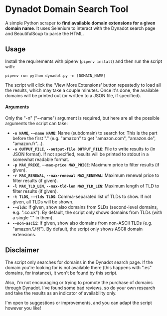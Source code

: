 # Dynadot Domain Search Tool

A simple Python scraper to **find available domain extensions for a given domain name**.
It uses Selenium to interact with the Dynadot search page and
BeautifulSoup to parse the HTML.

## Usage

Install the requirements with pipenv (```pipenv install```) and then run the script with:

    pipenv run python dynadot.py -n [DOMAIN_NAME]

The script will click the 'View More Extensions' button repeatedly to load all the results,
which may take a couple minutes. Once it's done, the available domains will be printed out
(or written to a JSON file, if specified).

#### Arguments

Only the "-n" ("--name") argument is required, but here are all the possible arguments
the script can take:

* **```-n NAME```**, **```--name NAME```**:
Name (subdomain) to search for. This is the part before the first "."
(e.g. "amazon" to get "amazon.com", "amazon.de", "amazon.fr"...).
* **```-o OUTPUT_FILE```**, **```--output-file OUTPUT_FILE```**:
File to write results to (in JSON format).
If not specified, results will be printed to stdout in a somewhat readable format.
* **```-p MAX_PRICE```**, **```--max-price MAX_PRICE```**:
Maximum price to filter results (if given).
* **```-r MAX_RENEWAL```**, **```--max-renewal MAX_RENEWAL```**:
Maximum renewal price to filter results (if given).
* **```-l MAX_TLD_LEN```**, **```--max-tld-len MAX_TLD_LEN```**:
Maximum length of TLD to filter results (if given).
* **```-t TLDS```**, **```--tlds TLDS```**:
Comma-separated list of TLDs to show. If not given, all TLDs will be shown.
* **```--slds```**:
If given, show also domains from SLDs (second-level domains, e.g. ".co.uk").
By default, the script only shows domains from TLDs (with a single "." in them).
* **```--non-ascii```**:
If given, show also domains from non-ASCII TLDs (e.g. "amazon.닷컴").
By default, the script only shows ASCII domain extensions.

## Disclaimer

The script only searches for domains in the Dynadot search page.
If the domain you're looking for is not available there (this happens with ".es" domains,
for instance), it won't be found by this script.

Also, I'm not encouraging or trying to promote the purchase of domains through Dynadot.
I've found some bad reviews, so do your own research and take the results as an indicator
of availability only.

I'm open to suggestions or improvements, and you can adapt the script however you like!
